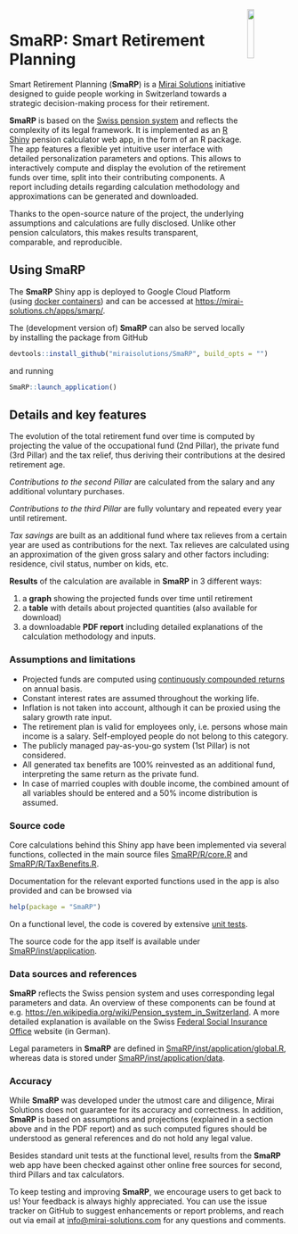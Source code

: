 <!--# The Swiss social security system, considered as one of the most robust, is based on a three-pillar regime.
# The first Pillar, common to most developed countries, is a state-run pay-as-you-earn system with minimum benefits.
# The voluntary contribution (3rd Pillar) is a privately-run, tax-deductible insurance fund.
# At the heart of the Swiss system is the so-called Second Pillar, a compulsory, tax-deductible company occupational pension insurance fund.
# Voluntary additional second Pillar buy-ins are regulated but allow for benefits improvement at retirement age while reducing the tax burden during the working career.
# The complexity is further increased by a municipality-dependent taxation.
# Altogether this calls for an early-stage conscious approach towards retirement planning.
# However, it is not straight-forward to assess effects of elements such as early retirement, moving to a different canton or applying a different voluntary pension schema.
# SmaRP, Smart Retirement Planning, supports the users in an educated decision-making process.
-->

<img src="inst/application/www/SmaRPSticker.png" align="right" width="15%" height="15%"/>

# SmaRP: Smart Retirement Planning

Smart Retirement Planning (**SmaRP**) is a [Mirai Solutions](https://mirai-solutions.ch/) initiative designed to guide people working in Switzerland towards a strategic decision-making process for their retirement.

**SmaRP** is based on the [Swiss pension system](https://en.wikipedia.org/wiki/Pension_system_in_Switzerland) and reflects the complexity of its legal framework.
It is implemented as an [R Shiny](https://shiny.rstudio.com/) pension calculator web app, in the form of an R package.
The app features a flexible yet intuitive user interface with detailed personalization parameters and options.
This allows to interactively compute and display the evolution of the retirement funds over time, split into their contributing components.
A report including details regarding calculation methodology and approximations can be generated and downloaded.

Thanks to the open-source nature of the project, the underlying assumptions and calculations are fully disclosed.
Unlike other pension calculators, this makes results transparent, comparable, and reproducible.


## Using SmaRP

The **SmaRP** Shiny app is deployed to Google Cloud Platform (using [docker
containers](https://www.docker.com/resources/what-container)) and can be
accessed at https://mirai-solutions.ch/apps/smarp/.

The (development version of) **SmaRP** can also be served locally by installing the package from GitHub
<!-- argument build_vignettes not available anymore (r-lib/remotes#353), build_opts = "" for a full installation including vignettes  -->
``` r
devtools::install_github("miraisolutions/SmaRP", build_opts = "")
```
and running
``` r
SmaRP::launch_application()
```


## Details and key features

The evolution of the total retirement fund over time is computed by projecting the value of the occupational fund (2nd Pillar), the private fund (3rd Pillar) and the tax relief, thus deriving their contributions at the desired retirement age.

*Contributions to the second Pillar* are calculated from the salary and any additional voluntary purchases.

*Contributions to the third Pillar* are fully voluntary and repeated every year until retirement.

*Tax savings* are built as an additional fund where tax relieves from a certain year are used as contributions for the next. Tax relieves are calculated using an approximation of the given gross salary and other factors including: residence, civil status, number on kids, etc. 

**Results** of the calculation are available in **SmaRP** in 3 different ways:

1. a **graph** showing the projected funds over time until retirement
2. a **table** with details about projected quantities (also available for download)
3. a downloadable **PDF report** including detailed explanations of the calculation methodology and inputs.


### Assumptions and limitations

- Projected funds are computed using [continuously compounded returns](https://en.wikipedia.org/wiki/Compound_interest#Continuous_compounding) on annual basis.
- Constant interest rates are assumed throughout the working life.
- Inflation is not taken into account, although it can be proxied using the salary growth rate input.
- The retirement plan is valid for employees only, i.e. persons whose main income is a salary. Self-employed people do not belong to this category.
- The publicly managed pay-as-you-go system (1st Pillar) is not considered.
- All generated tax benefits are 100% reinvested as an additional fund, interpreting the same return as the private fund.
- In case of married couples with double income, the combined amount of all variables should be entered and a 50% income distribution is assumed.


### Source code

Core calculations behind this Shiny app have been implemented via several functions, collected in the main source files [SmaRP/R/core.R](https://github.com/miraisolutions/SmaRP/blob/master/R/core.R) and [SmaRP/R/TaxBenefits.R](https://github.com/miraisolutions/SmaRP/blob/master/R/TaxBenefit.R).

Documentation for the relevant exported functions used in the app is also provided and can be browsed via
``` r
help(package = "SmaRP")
```
On a functional level, the code is covered by extensive [unit tests](https://github.com/miraisolutions/SmaRP/tree/master/tests/testthat).


The source code for the app itself is available under  [SmaRP/inst/application](https://github.com/miraisolutions/SmaRP/blob/master/inst/application).


### Data sources and references

**SmaRP** reflects the Swiss pension system and uses corresponding legal parameters and data.
An overview of these components can be found at e.g. https://en.wikipedia.org/wiki/Pension_system_in_Switzerland.
A more detailed explanation is available on the Swiss [Federal Social Insurance Office](https://www.bsv.admin.ch/bsv/de/home/sozialversicherungen/ueberblick.html) website (in German).


Legal parameters in **SmaRP** are defined in [SmaRP/inst/application/global.R](https://github.com/miraisolutions/SmaRP/blob/master/inst/application/global.R), whereas data is stored under  [SmaRP/inst/application/data](https://github.com/miraisolutions/SmaRP/blob/master/inst/application/data).


### Accuracy

While **SmaRP** was developed under the utmost care and diligence, Mirai Solutions does not guarantee for its accuracy and correctness. In addition, **SmaRP** is based on assumptions and projections (explained in a section above and in the PDF report) and as such computed figures should be understood as general references and do not hold any legal value.

Besides standard unit tests at the functional level, results from the **SmaRP** web app have been checked against other online free sources for second, third Pillars and tax calculators.

To keep testing and improving **SmaRP**, we encourage users to get back to us! Your feedback is always highly appreciated. You can use the issue tracker on GitHub to suggest enhancements or report problems, and reach out via email at info@mirai-solutions.com for any questions and comments.
